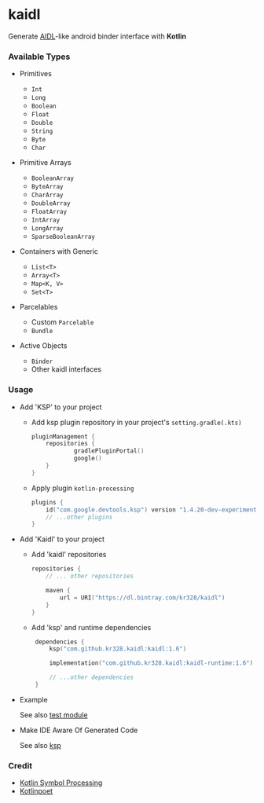 # kaidl

Generate [AIDL](https://developer.android.com/guide/components/aidl)-like android binder interface with **Kotlin**



### Available Types

- Primitives

  - `Int` 
  - `Long`
  - `Boolean`
  - `Float`
  - `Double`
  - `String`
  - `Byte`
  - `Char`

- Primitive Arrays

  - `BooleanArray`
  - `ByteArray`
  - `CharArray`
  - `DoubleArray`
  - `FloatArray`
  - `IntArray`
  - `LongArray`
  - `SparseBooleanArray`

- Containers with Generic

  - `List<T>`
  - `Array<T>`
  - `Map<K, V>`
  - `Set<T>`

- Parcelables

  - Custom `Parcelable`
  - `Bundle`
  
- Active Objects
  
  - `Binder`
  - Other kaidl interfaces
  
  

### Usage

- Add 'KSP' to your project

  + Add ksp plugin repository in your project's `setting.gradle(.kts)`

     ```kotlin
     pluginManagement {
         repositories {
                 gradlePluginPortal()
                 google()
         }
     }
     ```

  + Apply plugin `kotlin-processing`
   
     ```kotlin
     plugins {
         id("com.google.devtools.ksp") version "1.4.20-dev-experimental-20210120"
         // ...other plugins
     }
     ```

- Add 'Kaidl' to your project

  + Add 'kaidl' repositories

     ```kotlin
     repositories {
         // ... other repositories
   
         maven {
             url = URI("https://dl.bintray.com/kr328/kaidl")
         }
     }
     ```

  + Add 'ksp' and runtime dependencies

    ```kotlin
     dependencies {
         ksp("com.github.kr328.kaidl:kaidl:1.6")

         implementation("com.github.kr328.kaidl:kaidl-runtime:1.6")

         // ...other dependencies
     }
     ```

- Example

  See also [test module](https://github.com/Kr328/kaidl/tree/main/test)

- Make IDE Aware Of Generated Code

  See also [ksp](https://github.com/google/ksp#make-ide-aware-of-generated-code)

### Credit

- [Kotlin Symbol Processing](https://github.com/google/ksp)
- [Kotlinpoet](https://github.com/square/kotlinpoet)